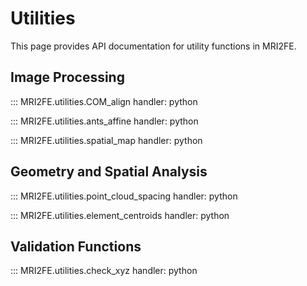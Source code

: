 # Utilities

This page provides API documentation for utility functions in MRI2FE.

## Image Processing

::: MRI2FE.utilities.COM_align
handler: python

::: MRI2FE.utilities.ants_affine
handler: python

::: MRI2FE.utilities.spatial_map
handler: python

## Geometry and Spatial Analysis

::: MRI2FE.utilities.point_cloud_spacing
handler: python

::: MRI2FE.utilities.element_centroids
handler: python

## Validation Functions

::: MRI2FE.utilities.check_xyz
handler: python
